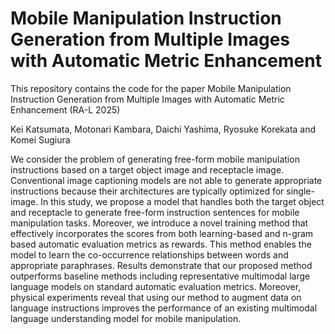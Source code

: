 # Mobile Manipulation Instruction Generation from Multiple Images with Automatic Metric Enhancement

This repository contains the code for the paper Mobile Manipulation Instruction Generation from Multiple Images with Automatic Metric Enhancement (RA-L 2025)

Kei Katsumata, Motonari Kambara, Daichi Yashima, Ryosuke Korekata and Komei Sugiura

We consider the problem of generating free-form mobile manipulation instructions based on a target object image and receptacle image.
Conventional image captioning models are not able to generate appropriate instructions because their architectures are typically optimized for single-image.
In this study, we propose a model that handles both the target object and receptacle to generate free-form instruction sentences for mobile manipulation tasks.
Moreover, we introduce a novel training method that effectively incorporates the scores from both learning-based and n-gram based automatic evaluation metrics as rewards.
This method enables the model to learn the co-occurrence relationships between words and appropriate paraphrases. 
Results demonstrate that our proposed method outperforms baseline methods including representative multimodal large language models on standard automatic evaluation metrics.
Moreover, physical experiments reveal that using our method to augment data on language instructions improves the performance of an existing multimodal language understanding model for mobile manipulation.
